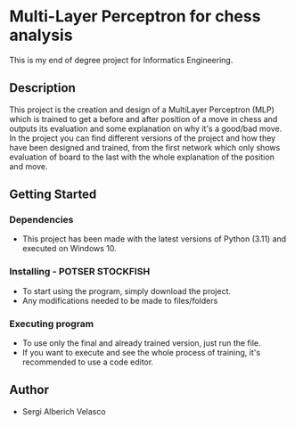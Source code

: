 # Multi-Layer Perceptron for chess analysis

This is my end of degree project for Informatics Engineering.

## Description

This project is the creation and design of a MultiLayer Perceptron (MLP) which is trained to get a before and after position of a move in chess and outputs its evaluation and some explanation on why it's a good/bad move.
In the project you can find different versions of the project and how they have been designed and trained, from the first network which only shows evaluation of board to the last with the whole explanation of the position and move.

## Getting Started

### Dependencies

* This project has been made with the latest versions of Python (3.11) and executed on Windows 10.

### Installing - POTSER STOCKFISH

* To start using the program, simply download the project.
* Any modifications needed to be made to files/folders

### Executing program

* To use only the final and already trained version, just run the file.
* If you want to execute and see the whole process of training, it's recommended to use a code editor.

## Author

* Sergi Alberich Velasco